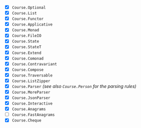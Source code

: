 * [x] `Course.Optional`
* [x] `Course.List`
* [x] `Course.Functor`
* [x] `Course.Applicative`
* [x] `Course.Monad`
* [x] `Course.FileIO`
* [x] `Course.State`
* [x] `Course.StateT`
* [x] `Course.Extend`
* [x] `Course.Comonad`
* [x] `Course.Contravariant`
* [x] `Course.Compose`
* [x] `Course.Traversable`
* [x] `Course.ListZipper`
* [x] `Course.Parser` *(see also `Course.Person` for the parsing rules)*
* [x] `Course.MoreParser`
* [x] `Course.JsonParser`
* [x] `Course.Interactive`
* [x] `Course.Anagrams`
* [ ] `Course.FastAnagrams`
* [x] `Course.Cheque`